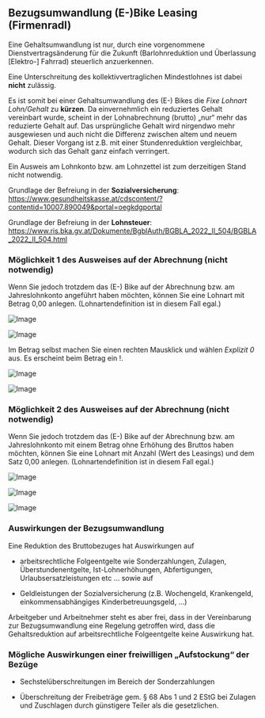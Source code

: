 ## Bezugsumwandlung (E-)Bike Leasing (Firmenradl)

Eine Gehaltsumwandlung ist nur, durch eine vorgenommene Dienstvertragsänderung für die Zukunft (Barlohnreduktion und Überlassung \[Elektro-\] Fahrrad) steuerlich anzuerkennen.

Eine Unterschreitung des kollektivvertraglichen Mindestlohnes ist dabei **nicht** zulässig.

Es ist somit bei einer Gehaltsumwandlung des (E-) Bikes die *Fixe Lohnart Lohn/Gehalt* zu **kürzen**. Da einvernehmlich ein reduziertes Gehalt vereinbart wurde, scheint in der Lohnabrechnung (brutto) „nur“ mehr das reduzierte Gehalt auf. Das ursprüngliche Gehalt wird nirgendwo mehr ausgewiesen und auch nicht die Differenz zwischen altem und neuem Gehalt. Dieser Vorgang ist z.B. mit einer Stundenreduktion vergleichbar, wodurch sich das Gehalt ganz einfach verringert.

Ein Ausweis am Lohnkonto bzw. am Lohnzettel ist zum derzeitigen Stand nicht notwendig.

Grundlage der Befreiung in der **Sozialversicherung**:
<https://www.gesundheitskasse.at/cdscontent/?contentid=10007.890049&portal=oegkdgportal>

Grundlage der Befreiung in der **Lohnsteuer**:
<https://www.ris.bka.gv.at/Dokumente/BgblAuth/BGBLA_2022_II_504/BGBLA_2022_II_504.html>

### Möglichkeit 1 des Ausweises auf der Abrechnung (nicht notwendig)

Wenn Sie jedoch trotzdem das (E-) Bike auf der Abrechnung bzw. am Jahreslohnkonto angeführt haben möchten, können Sie eine Lohnart mit Betrag 0,00 anlegen. (Lohnartendefinition ist in diesem Fall egal.)

![Image](<img/image575.png>)

![Image](<img/image576.png>)

Im Betrag selbst machen Sie einen rechten Mausklick und wählen *Explizit 0* aus. Es erscheint beim Betrag ein !.

![Image](<img/image577.png>)

![Image](<img/image578.png>)

### Möglichkeit 2 des Ausweises auf der Abrechnung (nicht notwendig)

Wenn Sie jedoch trotzdem das (E-) Bike auf der Abrechnung bzw. am Jahreslohnkonto mit einem Betrag ohne Erhöhung des Bruttos haben möchten, können Sie eine Lohnart mit Anzahl (Wert des Leasings) und dem Satz 0,00 anlegen. (Lohnartendefinition ist in diesem Fall egal.)

![Image](<img/image579.jpeg>)

![Image](<img/image580.jpeg>)

![Image](<img/image581.png>)

### Auswirkungen der Bezugsumwandlung

Eine Reduktion des Bruttobezuges hat Auswirkungen auf

- arbeitsrechtliche Folgeentgelte wie Sonderzahlungen, Zulagen,   Überstundenentgelte, Ist-Lohnerhöhungen, Abfertigungen,   Urlaubsersatzleistungen etc ... sowie auf

- Geldleistungen der Sozialversicherung (z.B. Wochengeld, Krankengeld,   einkommensabhängiges Kinderbetreuungsgeld, …)

Arbeitgeber und Arbeitnehmer steht es aber frei, dass in der Vereinbarung zur Bezugsumwandlung eine Regelung getroffen wird, dass die Gehaltsreduktion auf arbeitsrechtliche Folgeentgelte keine Auswirkung hat.

### Mögliche Auswirkungen einer freiwilligen „Aufstockung“ der Bezüge

- Sechstelüberschreitungen im Bereich der Sonderzahlungen

- Überschreitung der Freibeträge gem. § 68 Abs 1 und 2 EStG bei Zulagen   und Zuschlagen durch günstigere Teiler als die gesetzlichen.